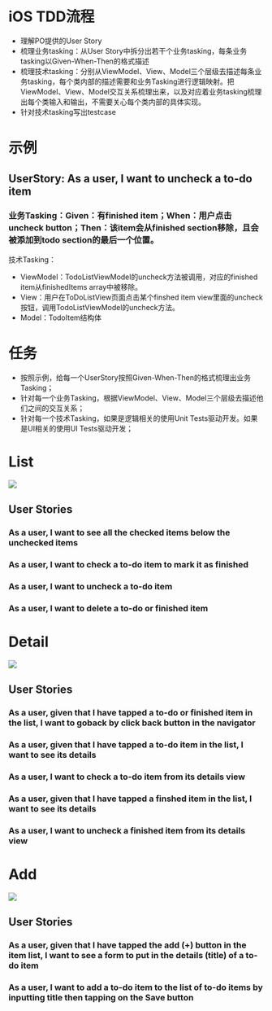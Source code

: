 # iOS TDD流程
- 理解PO提供的User Story
- 梳理业务tasking：从User Story中拆分出若干个业务tasking，每条业务tasking以Given-When-Then的格式描述
- 梳理技术tasking：分别从ViewModel、View、Model三个层级去描述每条业务tasking，每个类内部的描述需要和业务Tasking进行逻辑映射。把ViewModel、View、Model交互关系梳理出来，以及对应着业务tasking梳理出每个类输入和输出，不需要关心每个类内部的具体实现。
- 针对技术tasking写出testcase

# 示例
## UserStory: As a user, I want to uncheck a to-do item
### 业务Tasking：Given：有finished item；When：用户点击uncheck button；Then：该item会从finished section移除，且会被添加到todo section的最后一个位置。
技术Tasking：
- ViewModel：TodoListViewModel的uncheck方法被调用，对应的finished item从finishedItems array中被移除。
- View：用户在ToDoListView页面点击某个finshed item view里面的uncheck按钮，调用TodoListViewModel的uncheck方法。
- Model：TodoItem结构体

# 任务
- 按照示例，给每一个UserStory按照Given-When-Then的格式梳理出业务Tasking；
- 针对每一个业务Tasking，根据ViewModel、View、Model三个层级去描述他们之间的交互关系；
- 针对每一个技术Tasking，如果是逻辑相关的使用Unit Tests驱动开发。如果是UI相关的使用UI Tests驱动开发；

# List
![](./Picture/List.png)

## User Stories

### As a user, I want to see all the checked items below the unchecked items

### As a user, I want to check a to-do item to mark it as finished

### As a user, I want to uncheck a to-do item

### As a user, I want to delete a to-do or finished item

# Detail
![](./Picture/Detail.png)

## User Stories

### As a user, given that I have tapped a to-do or finished item in the list, I want to goback by click back button in the navigator

### As a user, given that I have tapped a to-do item in the list, I want to see its details

### As a user, I want to check a to-do item from its details view

### As a user, given that I have tapped a finshed item in the list, I want to see its details

### As a user, I want to uncheck a finished item from its details view

# Add
![](./Picture/Input.png)

## User Stories
### As a user, given that I have tapped the add (+) button in the item list, I want to see a form to put in the details (title) of a to-do item

### As a user, I want to add a to-do item to the list of to-do items by inputting title then tapping on the Save button
